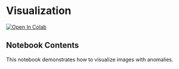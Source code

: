 # Visualization

[![Open In Colab](https://colab.research.google.com/assets/colab-badge.svg)](https://colab.research.google.com/github/openvinotoolkit/anomalib/blob/main/examples/notebooks/06_visualization/visualize_image.ipynb)

## Notebook Contents

This notebook demonstrates how to visualize images with anomalies.
